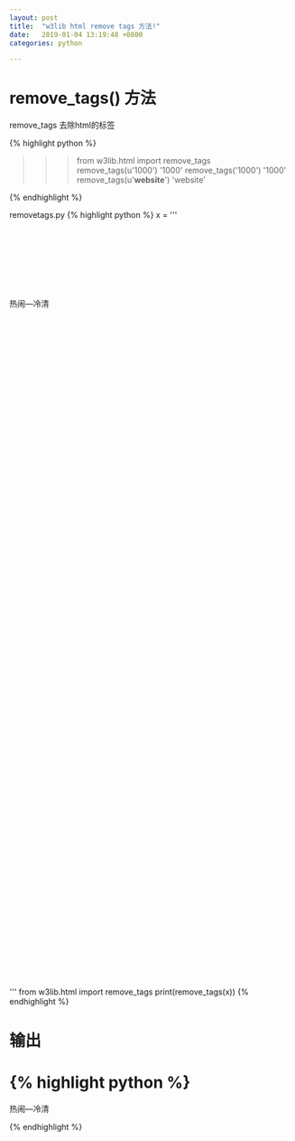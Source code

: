 ```yaml
---
layout: post
title:  "w3lib html remove tags 方法!"
date:   2019-01-04 13:19:48 +0800
categories: python

---
```

# remove_tags() 方法  #
remove_tags 去除html的标签

{% highlight python %}
>>> from w3lib.html import remove_tags
>>> remove_tags(u'<span>1000</span>')
'1000'
>>> remove_tags('<span>1000</span>')
'1000'
>>> remove_tags(u'<strong>website</strong>')
'website'
>>> 
{% endhighlight %}


removetags.py
{% highlight python %}
x = '''
<div class="bd" id="pageNo-12" data-page-no="12" data-mate-width="892.979" data-mate-height="1262.879" style="height: 1343.66px;" data-scale="0.70709782964164" data-render="1"><div class="reader-parent-ecbc286c8e9951e79b8927ec reader-parent " style="position:relative;top:0;left:0;-webkit-transform:scale(1.00);-webkit-transform-origin:left top;"><div class="reader-wrapecbc286c8e9951e79b8927ec" style="position:absolute;top:0;left:0;width:100%;height:100%;"><div class="reader-main-ecbc286c8e9951e79b8927ec" style="position:relative;top:0;left:0;width:100%;height:100%;"><div class="reader-txt-layer" style="z-index:1"><div class="ie-fix"><p class="reader-word-layer reader-word-s12-1" style="width:1207px;height:241px;line-height:241px;top:762px;left:685px;z-index:0;false">热闹—冷清</p>
</p></div></div></div></div></div></div>
'''
from w3lib.html import remove_tags
print(remove_tags(x))
{% endhighlight %}

# 输出 #
{% highlight python %}
=======

热闹—冷清


>>> 
{% endhighlight %}


